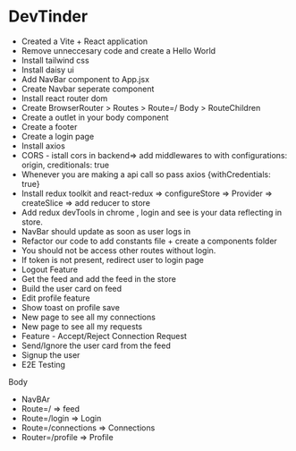 # DevTinder

- Created a Vite + React application
- Remove unneccesary code and create a Hello World
- Install tailwind css
- Install daisy ui
- Add NavBar component to App.jsx
- Create Navbar seperate component
- Install react router dom
- Create BrowserRouter > Routes > Route=/ Body > RouteChildren
- Create a outlet in your body component
- Create a footer
- Create a login page
- Install axios
- CORS - istall cors in backend=> add middlewares to with configurations: origin, creditionals: true
- Whenever you are making a api call so pass axios {withCredentials: true}
- Install redux toolkit and react-redux => configureStore => Provider => createSlice => add reducer to store
- Add redux devTools in chrome , login and see is your data reflecting in store.
- NavBar should update as soon as user logs in
- Refactor our code to add constants file + create a components folder
- You should not be access other routes without login.
- If token is not present, redirect user to login page
- Logout Feature
- Get the feed and add the feed in the store
- Build the user card on feed
- Edit profile feature
- Show toast on profile save
- New page to see all my connections
- New page to see all my requests
- Feature - Accept/Reject Connection Request
- Send/Ignore the user card from the feed
- Signup the user
- E2E Testing





Body
-  NavBAr
-  Route=/ => feed
-  Route=/login => Login
-  Route=/connections => Connections
-  Router=/profile => Profile
